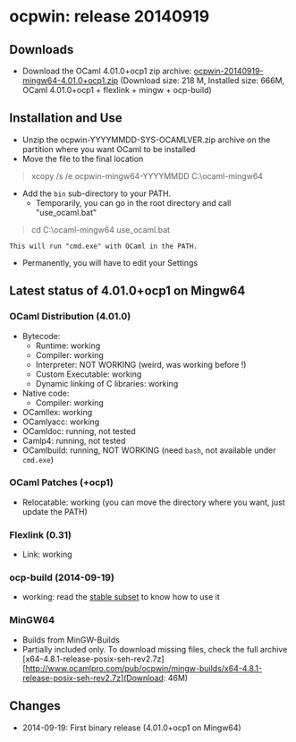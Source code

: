 # ocpwin: release 20140919

## Downloads

* Download the OCaml 4.01.0+ocp1 zip archive: 
   [ocpwin-20140919-mingw64-4.01.0+ocp1.zip](http://www.ocamlpro.com/pub/ocpwin/ocpwin-builds/ocpwin-20140919-mingw64-4.01.0+ocp1.zip)
   (Download size: 218 M, Installed size: 666M, OCaml 4.01.0+ocp1 + flexlink + mingw + ocp-build)


## Installation and Use

* Unzip the ocpwin-YYYYMMDD-SYS-OCAMLVER.zip archive on the partition where
   you want OCaml to be installed
* Move the file to the final location

> xcopy /s /e ocpwin-mingw64-YYYYMMDD C:\ocaml-mingw64

* Add the `bin` sub-directory to your PATH.
  * Temporarily, you can go in the root directory and call "use_ocaml.bat"

> cd C:\ocaml-mingw64
> use_ocaml.bat

    This will run "cmd.exe" with OCaml in the PATH.

  * Permanently, you will have to edit your Settings

## Latest status of 4.01.0+ocp1 on Mingw64

### OCaml Distribution (4.01.0)
* Bytecode:
  * Runtime: working
  * Compiler: working
  * Interpreter: NOT WORKING (weird, was working before !)
  * Custom Executable: working
  * Dynamic linking of C libraries: working
* Native code:
  * Compiler: working
* OCamllex: working
* OCamlyacc: working
* OCamldoc: running, not tested
* Camlp4: running, not tested
* OCamlbuild: running, NOT WORKING (need `bash`, not available under `cmd.exe`)

### OCaml Patches (+ocp1)

* Relocatable: working (you can move the directory where you want, just
update the PATH)

### Flexlink (0.31)
* Link: working

### ocp-build (2014-09-19)
* working: read the [stable subset](https://github.com/OCamlPro/ocpwin-distrib/blob/master/ocp-build/minimal.md) to know how to use it

### MinGW64

* Builds from MinGW-Builds
* Partially included only. To download missing files, check the full
 archive [x64-4.8.1-release-posix-seh-rev2.7z][http://www.ocamlpro.com/pub/ocpwin/mingw-builds/x64-4.8.1-release-posix-seh-rev2.7z](Download: 46M)



## Changes

* 2014-09-19: First binary release (4.01.0+ocp1 on Mingw64)

  
